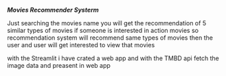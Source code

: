 ***Movies Recommender Systerm***


Just searching the movies name you will get the recommendation of 5 similar types of
movies if someone is interested in action movies so recommendation system will recommend same
types of movies then the user and user will get interested to view that movies

with the Streamlit i have crated a web app
and with the TMBD api fetch the image data and preasent in web app
